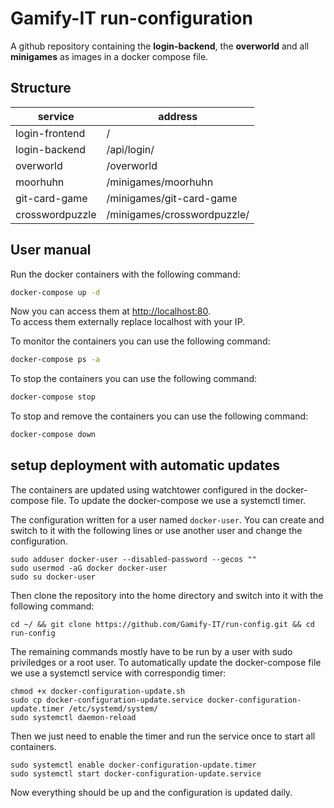 # Gamify-IT run-configuration

A github repository containing the **login-backend**, the **overworld** and all **minigames** as images in a docker compose file.

## Structure

| service           | address                      |
| ------------------| -----------------------------|
| login-frontend    | /                            |
| login-backend     | /api/login/                  |
| overworld         | /overworld                   |
| moorhuhn          | /minigames/moorhuhn          |
| git-card-game     | /minigames/git-card-game     |
| crosswordpuzzle   | /minigames/crosswordpuzzle/  |

## User manual

Run the docker containers with the following command:
```sh
docker-compose up -d
```
Now you can access them at [http://localhost:80](http://localhost:80).  
To access them externally replace localhost with your IP.  

To monitor the containers you can use the following command:
```sh
docker-compose ps -a
```
To stop the containers you can use the following command:
```sh
docker-compose stop
```
To stop and remove the containers you can use the following command:
```sh
docker-compose down
```

## setup deployment with automatic updates

The containers are updated using watchtower configured in the docker-compose file. To update the docker-compose we use a systemctl timer.

The configuration written for  a user named `docker-user`. You can create and switch to it with the following lines or use another user and change the configuration.
```
sudo adduser docker-user --disabled-password --gecos ""
sudo usermod -aG docker docker-user
sudo su docker-user
```
Then clone the repository into the home directory and switch into it with the following command:
```
cd ~/ && git clone https://github.com/Gamify-IT/run-config.git && cd run-config
```
The remaining commands mostly have to be run by a user with sudo priviledges or a root user.
To automatically update the docker-compose file we use a systemctl service with correspondig timer:
```
chmod +x docker-configuration-update.sh
sudo cp docker-configuration-update.service docker-configuration-update.timer /etc/systemd/system/
sudo systemctl daemon-reload
```
Then we just need to enable the timer and run the service once to start all containers.
```
sudo systemctl enable docker-configuration-update.timer
sudo systemctl start docker-configuration-update.service
```
Now everything should be up and the configuration is updated daily.